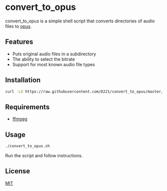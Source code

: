 # convert_to_opus
convert_to_opus is a simple shell script that converts directories of audio files to [opus](https://opus-codec.org/).

## Features
- Puts original audio files in a subdirectory
- The ability to select the bitrate
- Support for most known audio file types
## Installation

```bash
curl -LO https://raw.githubusercontent.com/D221/convert_to_opus/master/convert_to_opus.sh
```
## Requirements
- [ffmpeg](https://github.com/FFmpeg/FFmpeg)
## Usage
```bash
./convert_to_opus.sh
```
Run the script and follow instructions.
## License
[MIT](https://choosealicense.com/licenses/mit/)
